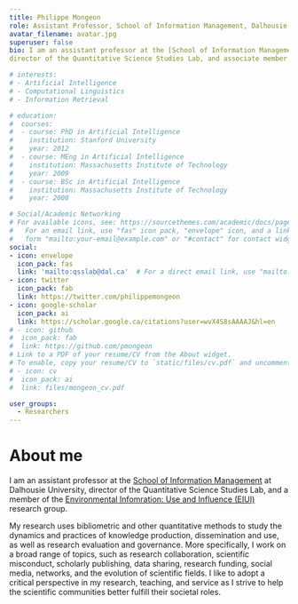 ```yaml
---
title: Philippe Mongeon
role: Assistant Professor, School of Information Management, Dalhousie University
avatar_filename: avatar.jpg
superuser: false
bio: I am an assistant professor at the [School of Information Management](https://www.dal.ca/faculty/management/school-of-information-management.html) at Dalhousie University, 
director of the Quantitative Science Studies Lab, and associate member of the <italic>[Centre interuniversitaire de recherche sur la science et la technologie (CIRST)](https://www.cirst.uqam.ca/en/)</italic>.

# interests:
# - Artificial Intelligence
# - Computational Linguistics
# - Information Retrieval

# education:
#  courses:
#  - course: PhD in Artificial Intelligence
#    institution: Stanford University
#    year: 2012
#  - course: MEng in Artificial Intelligence
#    institution: Massachusetts Institute of Technology
#    year: 2009
#  - course: BSc in Artificial Intelligence
#    institution: Massachusetts Institute of Technology
#    year: 2008

# Social/Academic Networking
# For available icons, see: https://sourcethemes.com/academic/docs/page-builder/#icons
#   For an email link, use "fas" icon pack, "envelope" icon, and a link in the
#   form "mailto:your-email@example.com" or "#contact" for contact widget.
social:
- icon: envelope
  icon_pack: fas
  link: 'mailto:qsslab@dal.ca'  # For a direct email link, use "mailto:qsslab@dal.ca".
- icon: twitter
  icon_pack: fab
  link: https://twitter.com/philippemongeon
- icon: google-scholar
  icon_pack: ai
  link: https://scholar.google.ca/citations?user=wvX4S8sAAAAJ&hl=en
# - icon: github
#  icon_pack: fab
#  link: https://github.com/pmongeon
# Link to a PDF of your resume/CV from the About widget.
# To enable, copy your resume/CV to `static/files/cv.pdf` and uncomment the lines below.
# - icon: cv
#  icon_pack: ai
#  link: files/mongeon_cv.pdf

user_groups:
  - Researchers
---
```


# About me
I am an assistant professor at the [School of Information Management](https://www.dal.ca/faculty/management/school-of-information-management.html) at Dalhousie University, director of the Quantitative Science Studies Lab, and a member of the [Environmental Infomration: Use and Influence (EIUI)](https://eiui.ca) research group.

My research uses bibliometric and other quantitative methods to study the dynamics and practices of knowledge production, dissemination and use, as well as research evaluation and governance. More specifically, I work on a broad range of topics, such as research collaboration, scientific misconduct, scholarly publishing, data sharing, research funding, social media, networks, and the evolution of scientific fields. I like to adopt a critical perspective in my research, teaching, and service as I strive to help the scientific communities better fulfill their societal roles.